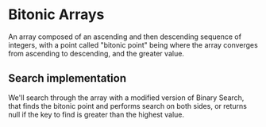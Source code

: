 # Bitonic Arrays

An array composed of an ascending and then descending sequence of integers, with a point called "bitonic point" being
where the array converges from ascending to descending, and the greater value.

## Search implementation

We'll search through the array with a modified version of Binary Search, that finds the bitonic point and performs
search on both sides, or returns null if the key to find is greater than the highest value.

